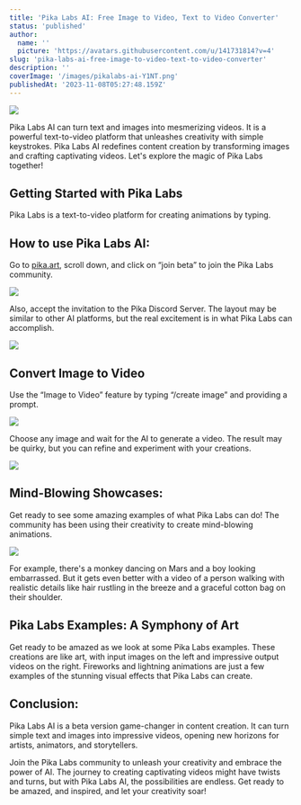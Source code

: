```yaml
---
title: 'Pika Labs AI: Free Image to Video, Text to Video Converter'
status: 'published'
author:
  name: ''
  picture: 'https://avatars.githubusercontent.com/u/141731814?v=4'
slug: 'pika-labs-ai-free-image-to-video-text-to-video-converter'
description: ''
coverImage: '/images/pikalabs-ai-Y1NT.png'
publishedAt: '2023-11-08T05:27:48.159Z'
---
```


![](/images/pikalabs-ai-M0Mj.png)

Pika Labs AI can turn text and images into mesmerizing videos. It is a powerful text-to-video platform that unleashes creativity with simple keystrokes. Pika Labs AI redefines content creation by transforming images and crafting captivating videos. Let's explore the magic of Pika Labs together!

## **Getting Started with Pika Labs**

Pika Labs is a text-to-video platform for creating animations by typing.

## **How to use Pika Labs AI:**

Go to [pika.art](http://pika.art), scroll down, and click on “join beta” to join the Pika Labs community.

![](/images/pika-labs-ai-c0NT.png)

Also, accept the invitation to the Pika Discord Server. The layout may be similar to other AI platforms, but the real excitement is in what Pika Labs can accomplish.

![](/images/pika-labs-ai-discord-invite-M5ND.png)

## **Convert Image to Video**

Use the “Image to Video” feature by typing “/create image” and providing a prompt.

![](/images/pika-labs-ai-upload-photo-1-ExNT.png)

Choose any image and wait for the AI to generate a video. The result may be quirky, but you can refine and experiment with your creations.

![](/images/image-152-MzNz.png)

## **Mind-Blowing Showcases:**

Get ready to see some amazing examples of what Pika Labs can do! The community has been using their creativity to create mind-blowing animations.

![](/images/pika-labs-ai-showcase-1024x584-M2Nj.png)

For example, there's a monkey dancing on Mars and a boy looking embarrassed. But it gets even better with a video of a person walking with realistic details like hair rustling in the breeze and a graceful cotton bag on their shoulder.

## **Pika Labs Examples: A Symphony of Art**

Get ready to be amazed as we look at some Pika Labs examples. These creations are like art, with input images on the left and impressive output videos on the right. Fireworks and lightning animations are just a few examples of the stunning visual effects that Pika Labs can create.

## **Conclusion:**

Pika Labs AI is a beta version game-changer in content creation. It can turn simple text and images into impressive videos, opening new horizons for artists, animators, and storytellers.

Join the Pika Labs community to unleash your creativity and embrace the power of AI. The journey to creating captivating videos might have twists and turns, but with Pika Labs AI, the possibilities are endless. Get ready to be amazed, and inspired, and let your creativity soar!

